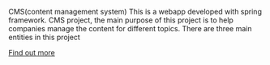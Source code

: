 CMS(content management system)
This is a webapp developed with spring framework.
CMS project, the main purpose of this project is to help companies manage the content for different topics. There are three main entities in this project


[Find out more](https://spring.io/)
